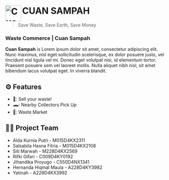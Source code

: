 # <img align="left" alt="Cuan Sampah" title="cuan sampah" width="50px" src="https://github.com/hiqmalism/tash-clean/assets/113483636/fb05b1fb-110b-40ee-ad1d-bdac74d11869"/></a>CUAN SAMPAH 
> Save Waste, Save Earth, Save Money

### Waste Commerce | Cuan Sampah
  
**Cuan Sampah** is Lorem ipsum dolor sit amet, consectetur adipiscing elit. Nunc maximus, nisl eget sollicitudin scelerisque, ex dolor posuere justo, vel tincidunt nisl ligula vel mi. Donec eget volutpat nisi, id elementum tortor. Praesent posuere sem vel laoreet mollis. Nulla aliquet nibh nisl, sit amet bibendum lacus volutpat eget. In viverra blandit.

## :gear: Features
- 💸: Sell your waste!
- 🛻: Nearby Collectors Pick Up
- 🛒: Waste Market

## :technologist: Project Team
- Alda Kurnia Putri - M015D4KX2311
- Salsabila Hasna Fitria - M015D4KX2108
- Siti Marwah - M228D4KX2569
- Rifki Gifari - C009D4KY0192
- Jihandika Proyugo - C550D4NX1341
- Hernanda Hiqmal Maula - A228D4KY3982
- Yatinah - A228D4KX3992
